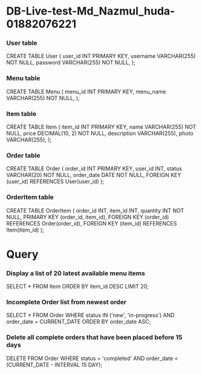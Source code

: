 # DB-Live-test-Md_Nazmul_huda-01882076221

### User table
CREATE TABLE User (
    user_id INT PRIMARY KEY,
    username VARCHAR(255) NOT NULL,
    password VARCHAR(255) NOT NULL,
);

### Menu table
CREATE TABLE Menu (
    menu_id INT PRIMARY KEY,
    menu_name VARCHAR(255) NOT NULL,
);

### Item table
CREATE TABLE Item (
    item_id INT PRIMARY KEY,
    name VARCHAR(255) NOT NULL,
    price DECIMAL(10, 2) NOT NULL,
    description VARCHAR(255),
    photo VARCHAR(255), 
);

### Order table
CREATE TABLE Order (
    order_id INT PRIMARY KEY,
    user_id INT,
    status VARCHAR(20) NOT NULL,
    order_date DATE NOT NULL,
    FOREIGN KEY (user_id) REFERENCES User(user_id)
);

### OrderItem table 
CREATE TABLE OrderItem (
    order_id INT,
    item_id INT,
    quantity INT NOT NULL,
    PRIMARY KEY (order_id, item_id),
    FOREIGN KEY (order_id) REFERENCES Order(order_id),
    FOREIGN KEY (item_id) REFERENCES Item(item_id)
);

# Query 
### Display a list of 20 latest available menu items

SELECT *
FROM Item
ORDER BY item_id DESC
LIMIT 20;


### Incomplete Order list from newest order

SELECT *
FROM Order
WHERE status IN ('new', 'in-progress')
AND order_date = CURRENT_DATE
ORDER BY order_date ASC;


### Delete all complete orders that have been placed before 15 days

DELETE FROM Order
WHERE status = 'completed'
AND order_date < (CURRENT_DATE - INTERVAL 15 DAY);


